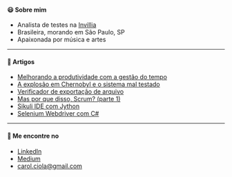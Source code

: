 #### :smiley: Sobre mim 

<!--
**CarolCiola/carolciola** is a ✨ _special_ ✨ repository because its `README.md` (this file) appears on your GitHub profile.
https://github.com/hideraldus13/github-emoji
-->

* Analista de testes na <a href="https://invillia.com/global-growth-framework/">Invillia</a>
* Brasileira, morando em São Paulo, SP
* Apaixonada por música e artes

-------------------------------------
#### :pushpin: Artigos

* <a href="https://medium.com/@carol.ciola/melhorando-a-produtividade-com-a-gest%C3%A3o-do-tempo-6ede27365cb8">Melhorando a produtividade com a gestão do tempo</a> 
* <a href="https://medium.com/@carol.ciola/a-explos%C3%A3o-em-chernobyl-e-o-sistema-mal-testado-bc722b03a30">A explosão em Chernobyl e o sistema mal testado</a>
* <a href="https://medium.com/@carol.ciola/verificador-de-exporta%C3%A7%C3%A3o-de-arquivo-103a97616940">Verificador de exportação de arquivo</a>
* <a href="https://medium.com/@carol.ciola/mas-por-que-disso-scrum-parte-1-457d70564b4e">Mas por que disso, Scrum? (parte 1)</a>
* <a href="https://medium.com/@carol.ciola/sikuli-ide-com-jython-d6a6f4e4dd53">Sikuli IDE com Jython</a>
* <a href="https://medium.com/@carol.ciola/https-medium-com-carol-ciola-selenium-webdriver-com-csharp-588b3c83b086">Selenium Webdriver com C#</a>

-------------------------------------
#### :raising_hand: Me encontre no

* <a href="https://www.linkedin.com/in/carol-ciola/">LinkedIn</a>
* <a href="https://medium.com/@carol.ciola">Medium</a>
* carol.ciola@gmail.com

